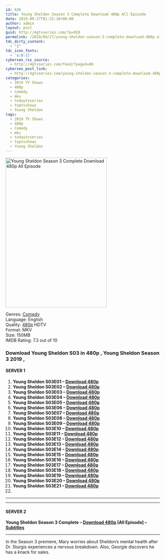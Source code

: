 ```yaml
---
id: 626
title: Young Sheldon Season 3 Complete Download 480p All Episode
date: 2019-09-27T01:32:10+00:00
author: admin
layout: post
guid: http://4gtvseries.com/?p=910
permalink: /2019/09/27/young-sheldon-season-3-complete-download-480p-all-episode/
tdc_dirty_content:
  - "1"
tdc_icon_fonts:
  - 'a:0:{}'
cyberseo_rss_source:
  - http://4gtvseries.com/feed/?paged=88
cyberseo_post_link:
  - http://4gtvseries.com/young-sheldon-season-3-complete-download-480p-all-episode/
categories:
  - 2019 TV Shows
  - 480p
  - Comedy
  - mkv
  - todaytvseries
  - toptvshows
  - Young Sheldon
tags:
  - 2019 TV Shows
  - 480p
  - Comedy
  - mkv
  - todaytvseries
  - toptvshows
  - Young Sheldon
---
```

<img loading="lazy" class="aligncenter" src="https://1.bp.blogspot.com/-R2iAalMn73g/XY1ZYS7YZqI/AAAAAAAAAQ8/YYJcS5fWPrQjgpX96eDRjcYSZ_kv-drcgCK4BGAYYCw/s1600/Young%2BSheldon%2BSeason%2B3.jpg" alt="Young Sheldon Season 3 Complete Download 480p All Episode" title="Young Sheldon Season 3 Complete Download 480p All Episode" width="330" height="488" />

Genres:&nbsp;<a href="http://4gtvseries.com/tag/comedy/" data-wpel-link="internal">Comedy</a>  
Language: English  
Quality:&nbsp;<a href="http://4gtvseries.com/tag/480p/" data-wpel-link="internal">480p</a> HDTV  
Format: MKV  
Size: 150MB  
IMDB Rating: 7.3 out of 10

### **Download Young Sheldon S03 in 480p , Young Sheldon Season 3 2019 ,&nbsp;**

#### <span><strong>SERVER 1</strong></span>

  1. **Young Sheldon S03E01 – <a href="http://slink.dl480p.xyz/yRkPWA" data-wpel-link="external" target="_blank" rel="nofollow external noopener noreferrer" class="wpel-icon-left"><i class="wpel-icon fa fa-download" aria-hidden="true"></i>Download 480p</a>**
  2. **Young Sheldon S03E02 – <a href="http://slink.dl480p.xyz/bD6WIt" data-wpel-link="external" target="_blank" rel="nofollow external noopener noreferrer" class="wpel-icon-left"><i class="wpel-icon fa fa-download" aria-hidden="true"></i>Download 480p</a>**
  3. **Young Sheldon S03E03 – <a href="http://slink.dl480p.xyz/ROV3IA" data-wpel-link="external" target="_blank" rel="nofollow external noopener noreferrer" class="wpel-icon-left"><i class="wpel-icon fa fa-download" aria-hidden="true"></i>Download 480p</a>**
  4. **Young Sheldon S03E04 – <a href="http://slink.dl480p.xyz/v8wAr7GS" data-wpel-link="external" target="_blank" rel="nofollow external noopener noreferrer" class="wpel-icon-left"><i class="wpel-icon fa fa-download" aria-hidden="true"></i>Download 480p</a>**
  5. **Young Sheldon S03E05 – <a href="http://slink.dl480p.xyz/AkvDjI" data-wpel-link="external" target="_blank" rel="nofollow external noopener noreferrer" class="wpel-icon-left"><i class="wpel-icon fa fa-download" aria-hidden="true"></i>Download 480p</a>**
  6. **Young Sheldon S03E06 – <a href="http://slink.dl480p.xyz/1FNlMcQy" data-wpel-link="external" target="_blank" rel="nofollow external noopener noreferrer" class="wpel-icon-left"><i class="wpel-icon fa fa-download" aria-hidden="true"></i>Download 480p</a>**
  7. **Young Sheldon S03E07 – <a href="http://slink.dl480p.xyz/wrAZV" data-wpel-link="external" target="_blank" rel="nofollow external noopener noreferrer" class="wpel-icon-left"><i class="wpel-icon fa fa-download" aria-hidden="true"></i>Download 480p</a>**
  8. **Young Sheldon S03E08 – <a href="http://slink.dl480p.xyz/ywK4Ncj" data-wpel-link="external" target="_blank" rel="nofollow external noopener noreferrer" class="wpel-icon-left"><i class="wpel-icon fa fa-download" aria-hidden="true"></i>Download 480p</a>**
  9. **Young Sheldon S03E09 – <a href="http://slink.dl480p.xyz/t9rbv" data-wpel-link="external" target="_blank" rel="nofollow external noopener noreferrer" class="wpel-icon-left"><i class="wpel-icon fa fa-download" aria-hidden="true"></i>Download 480p</a>**
 10. **Young Sheldon S03E10 – <a href="http://slink.dl480p.xyz/2UHaTQY" data-wpel-link="external" target="_blank" rel="nofollow external noopener noreferrer" class="wpel-icon-left"><i class="wpel-icon fa fa-download" aria-hidden="true"></i>Download 480p</a>**
 11. **Young Sheldon S03E11 – <a href="http://slink.dl480p.xyz/xxcI" data-wpel-link="external" target="_blank" rel="nofollow external noopener noreferrer" class="wpel-icon-left"><i class="wpel-icon fa fa-download" aria-hidden="true"></i>Download 480p</a>**
 12. **Young Sheldon S03E12 – <a href="http://slink.dl480p.xyz/byZCKLVd" data-wpel-link="external" target="_blank" rel="nofollow external noopener noreferrer" class="wpel-icon-left"><i class="wpel-icon fa fa-download" aria-hidden="true"></i>Download 480p</a>**
 13. **Young Sheldon S03E13 – <a href="http://slink.dl480p.xyz/2duPjQX" data-wpel-link="external" target="_blank" rel="nofollow external noopener noreferrer" class="wpel-icon-left"><i class="wpel-icon fa fa-download" aria-hidden="true"></i>Download 480p</a>**
 14. **Young Sheldon S03E14 – <a href="http://slink.dl480p.xyz/OLmftej" data-wpel-link="external" target="_blank" rel="nofollow external noopener noreferrer" class="wpel-icon-left"><i class="wpel-icon fa fa-download" aria-hidden="true"></i>Download 480p</a>**
 15. **Young Sheldon S03E15 – <a href="http://slink.dl480p.xyz/oaH4No" data-wpel-link="external" target="_blank" rel="nofollow external noopener noreferrer" class="wpel-icon-left"><i class="wpel-icon fa fa-download" aria-hidden="true"></i>Download 480p</a>**
 16. **Young Sheldon S03E16 – <a href="http://slink.dl480p.xyz/hH1Oie" data-wpel-link="external" target="_blank" rel="nofollow external noopener noreferrer" class="wpel-icon-left"><i class="wpel-icon fa fa-download" aria-hidden="true"></i>Download 480p</a>**
 17. **Young Sheldon S03E17 – <a href="http://slink.dl480p.xyz/lRKm" data-wpel-link="external" target="_blank" rel="nofollow external noopener noreferrer" class="wpel-icon-left"><i class="wpel-icon fa fa-download" aria-hidden="true"></i>Download 480p</a>**
 18. **Young Sheldon S03E18 – <a href="http://slink.dl480p.xyz/KOIu" data-wpel-link="external" target="_blank" rel="nofollow external noopener noreferrer" class="wpel-icon-left"><i class="wpel-icon fa fa-download" aria-hidden="true"></i>Download 480p</a>**
 19. **Young Sheldon S03E19 – <a href="http://slink.dl480p.xyz/0CtcDrI" data-wpel-link="external" target="_blank" rel="nofollow external noopener noreferrer" class="wpel-icon-left"><i class="wpel-icon fa fa-download" aria-hidden="true"></i>Download 480p</a>**
 20. **Young Sheldon S03E20 – <a href="http://slink.dl480p.xyz/0TQEZnun" data-wpel-link="external" target="_blank" rel="nofollow external noopener noreferrer" class="wpel-icon-left"><i class="wpel-icon fa fa-download" aria-hidden="true"></i>Download 480p</a>**
 21. **Young Sheldon S03E21 – <a href="http://slink.dl480p.xyz/VYSF8CX" data-wpel-link="external" target="_blank" rel="nofollow external noopener noreferrer" class="wpel-icon-left"><i class="wpel-icon fa fa-download" aria-hidden="true"></i>Download 480p</a>**
 22. 

* * *

* * *

#### <span><strong>SERVER 2</strong></span>

**Young Sheldon Season 3 Complete – <a href="http://dl480p.xyz/679/" data-wpel-link="external" target="_blank" rel="nofollow external noopener noreferrer" class="wpel-icon-left"><i class="wpel-icon fa fa-download" aria-hidden="true"></i>Download 480p</a> [All Episode] – <a href="https://subscene.com/subtitles/young-sheldon-third-season" data-wpel-link="external" target="_blank" rel="nofollow external noopener noreferrer" class="wpel-icon-left"><i class="wpel-icon fa fa-download" aria-hidden="true"></i>Subtitles</a>**

* * *

In the Season 3 premiere, Mary worries about Sheldon’s mental health after Dr. Sturgis experiences a nervous breakdown. Also, Georgie discovers he has a knack for sales.

<div align="center">
</div>